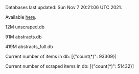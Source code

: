 Databases last updated: Sun Nov  7 20:21:06 UTC 2021. 

Available [here](https://github.com/cbeauhilton/ash-db/releases).

12M	unscraped.db

91M	abstracts.db

419M	abstracts_full.db

Current number of items in db:
[{"count(*)": 93309}]

Current number of scraped items in db:
[{"count(*)": 51432}]
